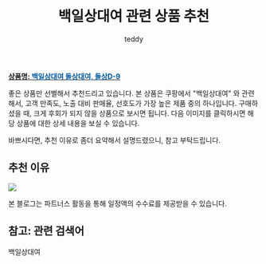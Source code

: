 ﻿---
layout: post
title:  "백일상대여 관련 상품 추천"
author: teddy
categories: [ 가구/인테리어 ]
tags: [백일상대여]
image: https://static.coupangcdn.com/image/vendor_inventory/images/2017/09/01/12/2/da92ec7a-5390-4250-aa72-45e6607cc8bc.jpg 
description: "쿠팡에서 백일상대여 관련 상품으로 가장 고객 선호도가 높은 제품 중 하나입니다."
---

<a href="https://link.coupang.com/re/AFFSDP?lptag=AF3256674&pageKey=34483175&itemId=128714281&vendorItemId=3267279925&traceid=V0-153-96cc16f62f07f47d&requestid=20221226231350215235947"><b>상품명: <font color='#01579B'>백일상대여 돌상대여, 돌상D-9</font></b></a>

좋은 상품만 선별해서 추천드리고 있습니다.
본 상품은 쿠팡에서 "백일상대여" 와 관련해서, 고객 만족도, 노출 대비 판매율, 선호도가 가장 높은 제품 중의 하나입니다.
구매하셨을 때, 크게 후회가 되지 않을 상품으로 보시면 됩니다. 
다음 이미지를 클릭하시면 해당 상품에 대한 상세 내용을 보실 수 있습니다.

바쁘시다면, 추천 이유로 좀더 요약해서 설명드렸으니, 참고 부탁드립니다.

## 추천 이유 

<a href="https://link.coupang.com/re/AFFSDP?lptag=AF3256674&pageKey=34483175&itemId=128714281&vendorItemId=3267279925&traceid=V0-153-96cc16f62f07f47d&requestid=20221226231350215235947"><img src="https://thumbnail9.coupangcdn.com/thumbnails/remote/q89/image/vendor_inventory/3cd8/46b268eb4f24fd2d91e44157e14a69ad28a832fc8811a5eee6364d5615da.jpg"></a> 

본 블로그는 파트너스 활동을 통해 일정액의 수수료를 제공받을 수 있습니다.

## 참고: 관련 검색어    
백일상대여